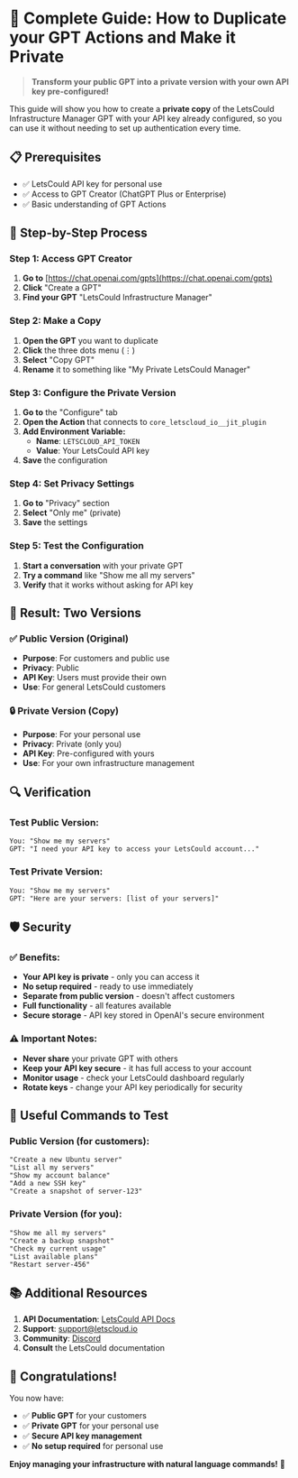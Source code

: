 # 🔧 Complete Guide: How to Duplicate your GPT Actions and Make it Private

> **Transform your public GPT into a private version with your own API key pre-configured!**

This guide will show you how to create a **private copy** of the LetsCould Infrastructure Manager GPT with your API key already configured, so you can use it without needing to set up authentication every time.

## 📋 **Prerequisites**

- ✅ LetsCould API key for personal use
- ✅ Access to GPT Creator (ChatGPT Plus or Enterprise)
- ✅ Basic understanding of GPT Actions

## 🚀 **Step-by-Step Process**

### **Step 1: Access GPT Creator**

1. **Go to** [https://chat.openai.com/gpts](https://chat.openai.com/gpts)
2. **Click** "Create a GPT"
3. **Find your GPT** "LetsCould Infrastructure Manager"

### **Step 2: Make a Copy**

1. **Open the GPT** you want to duplicate
2. **Click** the three dots menu (⋮)
3. **Select** "Copy GPT"
4. **Rename** it to something like "My Private LetsCould Manager"

### **Step 3: Configure the Private Version**

1. **Go to** the "Configure" tab
2. **Open the Action** that connects to `core_letscloud_io__jit_plugin`
3. **Add Environment Variable:**
   - **Name**: `LETSCLOUD_API_TOKEN`
   - **Value**: Your LetsCould API key
4. **Save** the configuration

### **Step 4: Set Privacy Settings**

1. **Go to** "Privacy" section
2. **Select** "Only me" (private)
3. **Save** the settings

### **Step 5: Test the Configuration**

1. **Start a conversation** with your private GPT
2. **Try a command** like "Show me all my servers"
3. **Verify** that it works without asking for API key

## 🎯 **Result: Two Versions**

### **✅ Public Version (Original)**
- **Purpose**: For customers and public use
- **Privacy**: Public
- **API Key**: Users must provide their own
- **Use**: For general LetsCould customers

### **🔒 Private Version (Copy)**
- **Purpose**: For your personal use
- **Privacy**: Private (only you)
- **API Key**: Pre-configured with yours
- **Use**: For your own infrastructure management

## 🔍 **Verification**

### **Test Public Version:**
```
You: "Show me my servers"
GPT: "I need your API key to access your LetsCould account..."
```

### **Test Private Version:**
```
You: "Show me my servers"
GPT: "Here are your servers: [list of your servers]"
```

## 🛡️ **Security**

### **✅ Benefits:**
- **Your API key is private** - only you can access it
- **No setup required** - ready to use immediately
- **Separate from public version** - doesn't affect customers
- **Full functionality** - all features available
- **Secure storage** - API key stored in OpenAI's secure environment

### **⚠️ Important Notes:**
- **Never share** your private GPT with others
- **Keep your API key secure** - it has full access to your account
- **Monitor usage** - check your LetsCould dashboard regularly
- **Rotate keys** - change your API key periodically for security

## 🚀 **Useful Commands to Test**

### **Public Version (for customers):**
```
"Create a new Ubuntu server"
"List all my servers"
"Show my account balance"
"Add a new SSH key"
"Create a snapshot of server-123"
```

### **Private Version (for you):**
```
"Show me all my servers"
"Create a backup snapshot"
"Check my current usage"
"List available plans"
"Restart server-456"
```

## 📚 **Additional Resources**

1. **API Documentation**: [LetsCould API Docs](https://developers.letscloud.io)
2. **Support**: support@letscloud.io
3. **Community**: [Discord](https://discord.gg/letscloud)
4. **Consult** the LetsCould documentation

## 🎉 **Congratulations!**

You now have:
- ✅ **Public GPT** for your customers
- ✅ **Private GPT** for your personal use
- ✅ **Secure API key management**
- ✅ **No setup required** for personal use

**Enjoy managing your infrastructure with natural language commands!** 🚀
